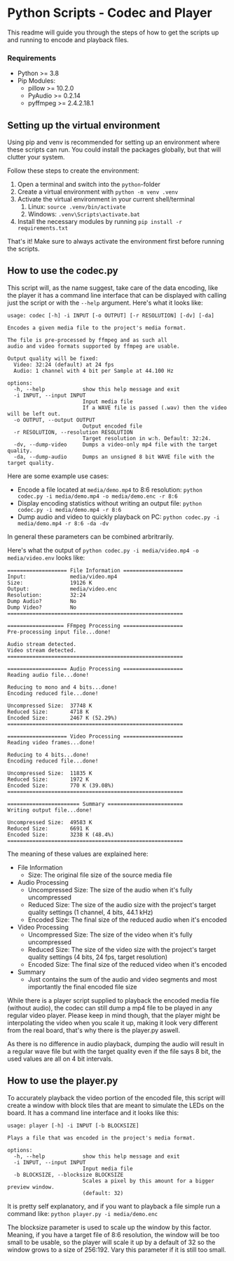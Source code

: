 # Python Scripts - Codec and Player

This readme will guide you through the steps of how to get the scripts up and running to encode and playback files.

### Requirements
- Python >= 3.8
- Pip Modules:
  - pillow >= 10.2.0
  - PyAudio >= 0.2.14
  - pyffmpeg >= 2.4.2.18.1


## Setting up the virtual environment

Using pip and venv is recommended for setting up an environment where these scripts can run.
You could install the packages globally, but that will clutter your system.

Follow these steps to create the environment:

1. Open a terminal and switch into the `python`-folder
2. Create a virtual environment with `python -m venv .venv`
3. Activate the virtual environment in your current shell/terminal
   1. Linux: `source .venv/bin/activate`
   2. Windows: `.venv\Scripts\activate.bat`
4. Install the necessary modules by running `pip install -r requirements.txt`

That's it! Make sure to always activate the environment first before running the scripts.

## How to use the codec.py

This script will, as the name suggest, take care of the data encoding, like the player it has a command line interface that can be displayed with calling just the script or with the `--help` argument. Here's what it looks like:

```
usage: codec [-h] -i INPUT [-o OUTPUT] [-r RESOLUTION] [-dv] [-da]

Encodes a given media file to the project's media format.

The file is pre-processed by ffmpeg and as such all
audio and video formats supported by ffmpeg are usable.

Output quality will be fixed:
  Video: 32:24 (default) at 24 fps
  Audio: 1 channel with 4 bit per Sample at 44.100 Hz

options:
  -h, --help            show this help message and exit
  -i INPUT, --input INPUT
                        Input media file
                        If a WAVE file is passed (.wav) then the video will be left out.
  -o OUTPUT, --output OUTPUT
                        Output encoded file
  -r RESOLUTION, --resolution RESOLUTION
                        Target resolution in w:h. Default: 32:24.
  -dv, --dump-video     Dumps a video-only mp4 file with the target quality.
  -da, --dump-audio     Dumps an unsigned 8 bit WAVE file with the target quality.
```

Here are some example use cases:
- Encode a file located at `media/demo.mp4` to 8:6 resolution: `python codec.py -i media/demo.mp4 -o media/demo.enc -r 8:6`
- Display encoding statistics without writing an output file: `python codec.py -i media/demo.mp4 -r 8:6`
- Dump audio and video to quickly playback on PC: `python codec.py -i media/demo.mp4 -r 8:6 -da -dv`

In general these parameters can be combined arbritrarily.

Here's what the output of `python codec.py -i media/video.mp4 -o media/video.env` looks like:
```
=================== File Information ===================
Input:              media/video.mp4
Size:               19126 K
Output:             media/video.enc
Resolution:         32:24
Dump Audio?         No
Dump Video?         No
========================================================

================== FFmpeg Processing ===================
Pre-processing input file...done!

Audio stream detected.
Video stream detected.
========================================================

=================== Audio Processing ===================
Reading audio file...done!

Reducing to mono and 4 bits...done!
Encoding reduced file...done!

Uncompressed Size:  37748 K
Reduced Size:       4718 K
Encoded Size:       2467 K (52.29%)
========================================================

=================== Video Processing ===================
Reading video frames...done!

Reducing to 4 bits...done!
Encoding reduced file...done!

Uncompressed Size:  11835 K
Reduced Size:       1972 K
Encoded Size:       770 K (39.08%)
========================================================

======================= Summary ========================
Writing output file...done!

Uncompressed Size:  49583 K
Reduced Size:       6691 K
Encoded Size:       3238 K (48.4%)
========================================================
```

The meaning of these values are explained here:
- File Information
  - Size: The original file size of the source media file
- Audio Processing
  - Uncompressed Size: The size of the audio when it's fully uncompressed
  - Reduced Size: The size of the audio size with the project's target quality settings (1 channel, 4 bits, 44.1 kHz)
  - Encoded Size: The final size of the reduced audio when it's encoded
- Video Processing
  - Uncompressed Size: The size of the video when it's fully uncompressed
  - Reduced Size: The size of the video size with the project's target quality settings (4 bits, 24 fps, target resolution)
  - Encoded Size: The final size of the reduced video when it's encoded
- Summary
  - Just contains the sum of the audio and video segments and most importantly the final encoded file size

While there is a player script supplied to playback the encoded media file (without audio), the codec can still dump a mp4 file to be played in any regular video player. Please keep in mind though, that the player might be interpolating the video when you scale it up, making it look very different from the real board, that's why there is the player.py aswell.

As there is no difference in audio playback, dumping the audio will result in a regular wave file but with the target quality even if the file says 8 bit, the used values are all on 4 bit intervals.

## How to use the player.py

To accurately playback the video portion of the encoded file, this script will create a window with block tiles that are meant to simulate the LEDs on the board. It has a command line interface and it looks like this:
```
usage: player [-h] -i INPUT [-b BLOCKSIZE]

Plays a file that was encoded in the project's media format.

options:
  -h, --help            show this help message and exit
  -i INPUT, --input INPUT
                        Input media file
  -b BLOCKSIZE, --blocksize BLOCKSIZE
                        Scales a pixel by this amount for a bigger preview window.
                        (default: 32)
```

It is pretty self explanatory, and if you want to playback a file simple run a command like: `python player.py -i media/demo.enc`

The blocksize parameter is used to scale up the window by this factor. Meaning, if you have a target file of 8:6 resolution, the window will be too small to be usable, so the player will scale it up by a default of 32 so the window grows to a size of 256:192. Vary this parameter if it is still too small.
